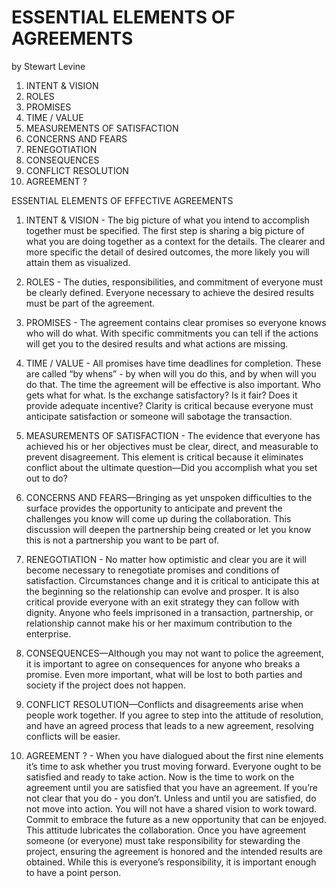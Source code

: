 # ESSENTIAL ELEMENTS OF AGREEMENTS

by Stewart Levine

1. INTENT & VISION 
2. ROLES
3. PROMISES 
4. TIME / VALUE 
5. MEASUREMENTS OF SATISFACTION
6. CONCERNS AND FEARS
7. RENEGOTIATION 
8. CONSEQUENCES
9. CONFLICT RESOLUTION
10. AGREEMENT ? 

ESSENTIAL ELEMENTS OF EFFECTIVE AGREEMENTS

1. INTENT & VISION - The big picture of what you intend to accomplish together must be specified. The first step is sharing a big picture of what you are doing together as a context for the details. The clearer and more specific the detail of desired outcomes, the more likely you will attain them as visualized.

2. ROLES  - The duties, responsibilities, and commitment of everyone must be clearly defined. Everyone necessary to achieve the desired results must be part of the agreement.

3. PROMISES  - The agreement contains clear promises so everyone knows who will do what. With specific commitments you can tell if the actions will get you to the desired results and what actions are missing.

4. TIME / VALUE - All promises have time deadlines for completion. These are called “by whens” - by when will you do this, and by when will you do that. The time the agreement will be effective is also important.  Who gets what for what. Is the exchange satisfactory? Is it fair? Does it provide adequate incentive? Clarity is critical because everyone must anticipate satisfaction or someone will sabotage the transaction.

5. MEASUREMENTS OF SATISFACTION - The evidence that everyone has achieved his or her objectives must be clear, direct, and measurable to prevent  disagreement. This element is critical because it eliminates conflict about the ultimate question—Did you accomplish what you set out to do?

6. CONCERNS AND FEARS—Bringing as yet unspoken difficulties to the surface provides the opportunity to anticipate and prevent the challenges you know will come up during the collaboration. This discussion will deepen the partnership being created or let you know this is not a partnership you want to be part of.

7. RENEGOTIATION - No matter how optimistic and clear you are it will become necessary to renegotiate promises and conditions of satisfaction. Circumstances change and it is critical to anticipate this at the beginning so the relationship can evolve and prosper. It is also critical provide everyone with an exit strategy they can follow with dignity. Anyone who feels imprisoned in a transaction, partnership, or relationship cannot make his or her maximum contribution to the enterprise.

8. CONSEQUENCES—Although you may not want to police the agreement, it is important to agree on consequences for anyone who breaks a promise. Even more important, what will be lost to both parties and society if the project does not happen. 

9. CONFLICT RESOLUTION—Conflicts and disagreements arise when people work together. If you agree to step into the attitude of resolution, and have an agreed process that leads to a new agreement, resolving conflicts will be easier.

10. AGREEMENT ?  - When you have dialogued about the first nine elements it’s time to ask whether you trust moving forward.  Everyone ought to be satisfied and ready to take action. Now is the time to work on the agreement until you are satisfied that you have an agreement. If you’re not clear that you do - you don’t.  Unless and until you are satisfied, do not move into action. You will not have a shared vision to work toward. Commit to embrace the future as a new opportunity that can be enjoyed. This attitude lubricates the collaboration. Once you have agreement someone (or everyone) must take responsibility for stewarding the project, ensuring the agreement is honored and the intended results are obtained. While this is everyone’s responsibility, it is important enough to have a point person.



